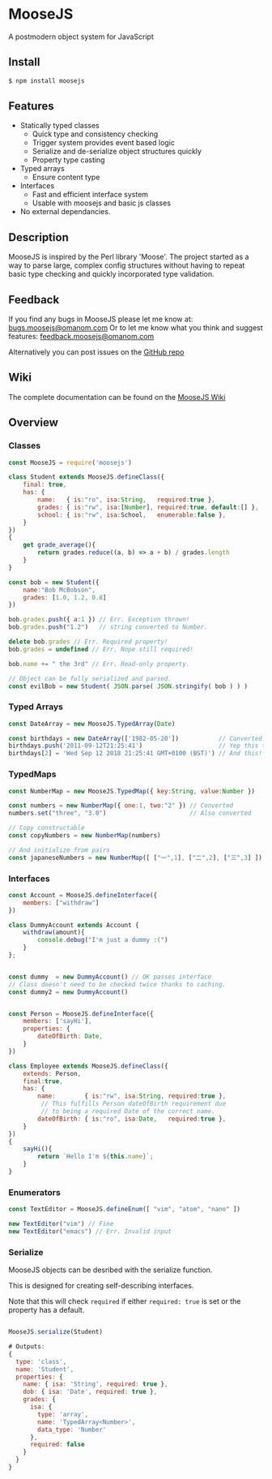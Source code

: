 # MooseJS
A postmodern object system for JavaScript

## Install
```sh
$ npm install moosejs
```

## Features
* Statically typed classes
  * Quick type and consistency checking
  * Trigger system provides event based logic
  * Serialize and de-serialize object structures quickly
  * Property type casting
* Typed arrays
  * Ensure content type
* Interfaces
  * Fast and efficient interface system
  * Usable with moosejs and basic js classes
* No external dependancies.

## Description

MooseJS is inspired by the Perl library 'Moose'. The project started
as a way to parse large, complex config structures without having to
repeat basic type checking and quickly incorporated type validation.

## Feedback

If you find any bugs in MooseJS please let me know at: [bugs.moosejs@omanom.com](mailto:bugs.moosejs@omanom.com)
Or to let me know what you think and suggest features: [feedback.moosejs@omanom.com](mailto:feedback.moosejs@omanom.com)

Alternatively you can post issues on the [GitHub repo](https://github.com/byronmurg/MooseJS)

## Wiki

The complete documentation can be found on the [MooseJS Wiki](https://github.com/byronmurg/MooseJS/wiki)

## Overview

### Classes

```js
const MooseJS = require('moosejs')

class Student extends MooseJS.defineClass({
    final: true,
    has: {
        name:   { is:"ro", isa:String,   required:true },
        grades: { is:"rw", isa:[Number], required:true, default:[] },
        school: { is:"rw", isa:School,   enumerable:false },
    }
})
{
    get grade_average(){
        return grades.reduce((a, b) => a + b) / grades.length
    }
}

const bob = new Student({
    name:"Bob McBobson",
    grades: [1.0, 1.2, 0.8]
})

bob.grades.push({ a:1 }) // Err. Exception thrown!
bob.grades.push("1.2")   // string converted to Number.

delete bob.grades // Err. Required property!
bob.grades = undefined // Err. Nope still required!

bob.name += " the 3rd" // Err. Read-only property.

// Object can be fully serialized and parsed.
const evilBob = new Student( JSON.parse( JSON.stringify( bob ) ) ) 
```

### Typed Arrays

```js
const DateArray = new MooseJS.TypedArray(Date)

const birthdays = new DateArray(['1982-05-20'])           // Converted.
birthdays.push('2011-09-12T21:25:41')                     // Yep this too.
birthdays[2] = 'Wed Sep 12 2018 21:25:41 GMT+0100 (BST)') // And this!
```

### TypedMaps
```js
const NumberMap = new MooseJS.TypedMap({ key:String, value:Number })

const numbers = new NumberMap({ one:1, two:"2" }) // Converted
numbers.set("three", "3.0")                       // Also converted

// Copy constructable
const copyNumbers = new NumberMap(numbers)

// And initialize from pairs
const japaneseNumbers = new NumberMap([ ["一",1], ["二",2], ["三",3] ])
```

### Interfaces

```js
const Account = MooseJS.defineInterface({
    members: ["withdraw"]
})

class DummyAccount extends Account {
    withdraw(amount){
        console.debug("I'm just a dummy :(")
    }
};


const dummy  = new DummyAccount() // OK passes interface
// Class doesn't need to be checked twice thanks to caching.
const dummy2 = new DummyAccount()


const Person = MooseJS.defineInterface({
    members: ['sayHi'],
    properties: {
        dateOfBirth: Date,
    }
})

class Employee extends MooseJS.defineClass({
    extends: Person,
    final:true,
    has: {
        name:        { is:"rw", isa:String, required:true },
         // This fulfills Person dateOfBirth requirement due
         // to being a required Date of the correct name.
        dateOfBirth: { is:"ro", isa:Date,   required:true },
    }
})
{
    sayHi(){
        return `Hello I'm ${this.name}`;
    }
}

```

### Enumerators

```js
const TextEditor = MooseJS.defineEnum([ "vim", "atom", "nano" ])

new TextEditor("vim") // Fine
new TextEditor("emacs") // Err. Invalid input
```

### Serialize
MooseJS objects can be desribed with the serialize function.

This is designed for creating self-describing interfaces.

Note that this will check `required` if either `required: true`
is set or the property has a default.
```js

MooseJS.serialize(Student)

# Outputs:
{
  type: 'class',
  name: 'Student',
  properties: {
    name: { isa: 'String', required: true },
    dob: { isa: 'Date', required: true },
    grades: {
      isa: {
        type: 'array',
        name: 'TypedArray<Number>',
        data_type: 'Number'
      },
      required: false
    }
  }
}

```
